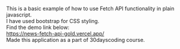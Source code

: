 This is a basic example of how to use Fetch API functionality in plain javascript.<br>
I have used bootstrap for CSS styling.<br>
Find the demo link below:<br>
https://news-fetch-api-gold.vercel.app/<br>
Made this application as a part of 30dayscoding course.

